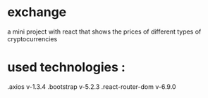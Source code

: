 # exchange
a mini project with react that shows the prices of different types of cryptocurrencies
# used technologies :
  .axios v-1.3.4
  .bootstrap v-5.2.3
  .react-router-dom v-6.9.0
